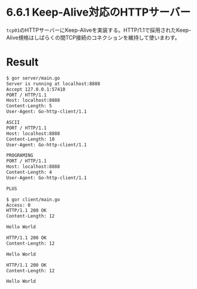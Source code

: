 # 6.6.1 Keep-Alive対応のHTTPサーバー

`tcp01`のHTTPサーバーにKeep-Aliveを実装する。HTTP/1.1で採用されたKeep-Alive規格はしばらくの間TCP接続のコネクションを維持して使いまわす。


# Result

```bash
$ gor server/main.go
Server is running at localhost:8888
Accept 127.0.0.1:57410
PORT / HTTP/1.1
Host: localhost:8888
Content-Length: 5
User-Agent: Go-http-client/1.1

ASCII
PORT / HTTP/1.1
Host: localhost:8888
Content-Length: 10
User-Agent: Go-http-client/1.1

PROGRAMING
PORT / HTTP/1.1
Host: localhost:8888
Content-Length: 4
User-Agent: Go-http-client/1.1

PLUS
```

```bash
$ gor client/main.go
Access: 0
HTTP/1.1 200 OK
Content-Length: 12

Hello World

HTTP/1.1 200 OK
Content-Length: 12

Hello World

HTTP/1.1 200 OK
Content-Length: 12

Hello World
```